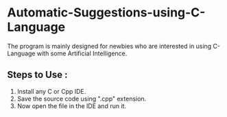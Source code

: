 # Automatic-Suggestions-using-C-Language
The program is mainly designed for newbies who are interested in using C-Language with some Artificial Intelligence.

Steps to Use :
--------------------
1. Install any C or Cpp IDE.
2. Save the source code using ".cpp" extension.
3. Now open the file in the IDE and run it.
